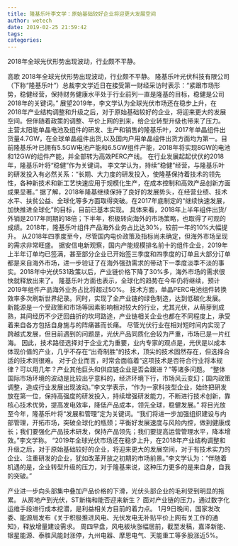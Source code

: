 ```yaml
---
title: 隆基乐叶李文学：原始基础较好企业将迎更大发展空间
author: wetech
date: 2019-02-25 21:59:42
tags: 
categories: 
---
```

2018年全球光伏形势出现波动，行业颇不平静。
<!-- more -->
高歌
2018年全球光伏形势出现波动，行业颇不平静。
隆基乐叶光伏科技有限公司（下称“隆基乐叶”）总裁李文学近日在接受第一财经采访时表示：“紧跟市场形势，稳健经营，保持财务健康水平处于行业前列一直是隆基的目标，稳健是公司2018年的关键词。”
展望2019年，李文学认为全球光伏市场还在稳步上升，在2018年产业结构调整和升级之后，对于原始基础较好的企业，将迎来更大的发展空间。但伴随着政策的调整、平价上网的到来，给企业转型升级也带来了压力。
主营太阳能单晶电池及组件的研发、生产和销售的隆基乐叶，2017年单晶组件出货量4.7GW，在全球单晶组件出货,以及国内户用单晶组件出货方面均为第一。目前隆基乐叶已拥有5.5GW电池产能和6.5GW组件产能，2018年将实现8GW的电池和12GW的组件产能，并全部转为高效PERC产线。
在行业发展起起伏伏的2018年，隆基乐叶将“稳健”作为关键词。
李文学认为，持续“稳健”经营，与隆基乐叶的研发投入有必然关系：“长期、大力度的研发投入，使隆基保持着技术的领先性，各种新技术和新工艺快速应用于规模化生产，在成本控制和高效产品创新方面成果显著。”
据了解，2018年隆基继续保持了良好的发展势头，在经营业绩、技术水平、扶贫公益、全球化等多方面取得突破。在2017年底制定的“继续快速发展，加快推进全球化”的目标，目前已基本实现。
具体来看，2018年上半年组件出货/外销是2017年同期的18倍；下半年，积极转向海外的市场策略，也取得了可观的成绩。2018年，隆基乐叶组件产品海外业务占比达30%，较前一年的10%大幅提升。
从2018年四季度至今，尽管国内电价政策及指标尚未确定，但海外市场呈现的需求非常旺盛。
据安信电新观察，国内产能规模排名前十的组件企业，2019年上半年订单均已签满，甚至部分企业已开始签三季度和四季度的订单且大部分订单都是来自海外市场，进一步验证了在海外强劲需求的带动下一季度淡季不淡的事实。2018年中光伏531政策以后，产业链价格下降了30%多，海外市场的需求很快就释放出来了。
隆基乐叶方面也表示，全球化的趋势在今年仍将继续，预计2019年组件产品海外业务占比将超过50%。
技术方面，单晶PERC电池组件转换效率多次刷新世界纪录。同时，实现了全产业链的绿色制造，达到低碳化发展。
新能源是一个受政策和市场等因素影响相对较大的行业，尤其光伏，从萌芽到成熟，其间经历不少迂回曲折的坎坷路途，产业链相关企业也都在不同程度上，承受着来自各方包括自身施与的阵痛甚而长痛。
尽管光伏行业在相对短时间内实现了跨越式发展，但目前遇到的问题是，光伏产品同质化会较为严重，市场已是一片红海。
因此，技术路径选择对于企业尤为重要，业内专家的观点是，光伏是以成本体现价值的产业，几乎不存在“出奇制胜”的技术，顶尖的技术固然存在，但选择合适的技术则很难。
对于企业而言，时常会面临着“这项技术是否符合行业将本规律？可以用几年？产业其他巨头和供应链企业是否会跟进？”等诸多问题。
“整体国际市场环境的波动是比较出乎意料的，经济环境下行，市场风云变幻；国内政策调整，造成行业发展出现波动。”李文学表示，“作为一家科技型企业，始终把研发放在第一位，保持高强度的研发投入，持续增强研发能力，不断进行技术创新，靠核心技术优势，提高发电效率，降低产品成本，领先全球，稳健发展。”
将目光放至今年，隆基乐叶将“发展和管理”定为关键词。“我们将进一步加强组织建设与内部管理，开拓市场，突破全球化的瓶颈；平衡好发展速度与风险内控，做到健康成长；我们要强化产品技术研发，保持产品领先；我们要提高运营管理水平，降本增效。”李文学称。
“2019年全球光伏市场还在稳步上升，在2018年产业结构调整和升级之后，对于原始基础较好的企业，将迎来更大的发展空间，对于有技术实力的企业、注重研发的企业，犹如改革开放之初期的市场前景。”李文学认为：“伴随着机遇的是，企业转型升级的压力，对于隆基来说，这种压力更多的是来自身，自我的突破。”
 
 
产业进一步向头部集中叠加产品价格的下滑，光伏头部企业的毛利受到明显的拖累。
从房地产到光伏，ST新梅和能否迎来新生？
面对产业链的压力，通过数字化运维手段进行成本挖潜，是利益相关方目前的着力点。
1月9日晚间，国家发改委、能源局发布《关于积极推进风电、光伏发电无补贴平价上网有关工作的通知》，释放增量建设需求。
周四早盘，风电板块涨幅居前，截至发稿，嘉泽新能、银星能源、泰胜风能封涨停，九州电器、摩恩电气、天能重工等多股涨近5%。
